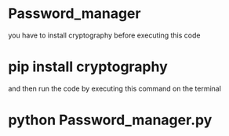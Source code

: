 # Password_manager
you have to install cryptography before executing this code
# pip install cryptography
and then run the code by executing this command on the terminal
# python Password_manager.py

